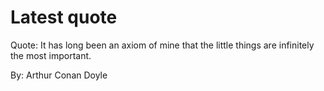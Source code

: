# Latest quote 

Quote: It has long been an axiom of mine that the little things are infinitely the most important. 

By: Arthur Conan Doyle